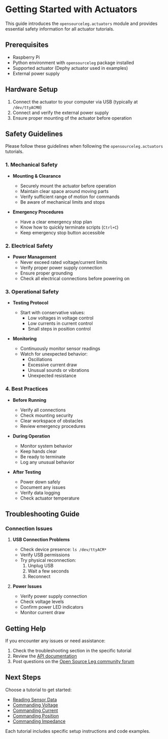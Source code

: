# Getting Started with Actuators

This guide introduces the `opensourceleg.actuators` module and provides essential safety information for all actuator tutorials.

## Prerequisites

- Raspberry Pi
- Python environment with `opensourceleg` package installed
- Supported actuator (Dephy actuator used in examples)
- External power supply

## Hardware Setup

1. Connect the actuator to your computer via USB (typically at `/dev/ttyACM0`)
2. Connect and verify the external power supply
3. Ensure proper mounting of the actuator before operation

## Safety Guidelines

Please follow these guidelines when following the `opensourceleg.actuators` tutorials.

### 1. Mechanical Safety

- **Mounting & Clearance**

  - Securely mount the actuator before operation
  - Maintain clear space around moving parts
  - Verify sufficient range of motion for commands
  - Be aware of mechanical limits and stops

- **Emergency Procedures**
  - Have a clear emergency stop plan
  - Know how to quickly terminate scripts (`Ctrl+C`)
  - Keep emergency stop button accessible

### 2. Electrical Safety

- **Power Management**
  - Never exceed rated voltage/current limits
  - Verify proper power supply connection
  - Ensure proper grounding
  - Check all electrical connections before powering on

### 3. Operational Safety

- **Testing Protocol**

  - Start with conservative values:
    - Low voltages in voltage control
    - Low currents in current control
    - Small steps in position control

- **Monitoring**
  - Continuously monitor sensor readings
  - Watch for unexpected behavior:
    - Oscillations
    - Excessive current draw
    - Unusual sounds or vibrations
    - Unexpected resistance

### 4. Best Practices

- **Before Running**

  - Verify all connections
  - Check mounting security
  - Clear workspace of obstacles
  - Review emergency procedures

- **During Operation**

  - Monitor system behavior
  - Keep hands clear
  - Be ready to terminate
  - Log any unusual behavior

- **After Testing**
  - Power down safely
  - Document any issues
  - Verify data logging
  - Check actuator temperature

## Troubleshooting Guide

### Connection Issues

1. **USB Connection Problems**

   - Check device presence: `ls /dev/ttyACM*`
   - Verify USB permissions
   - Try physical reconnection:
     1. Unplug USB
     2. Wait a few seconds
     3. Reconnect

2. **Power Issues**
   - Verify power supply connection
   - Check voltage levels
   - Confirm power LED indicators
   - Monitor current draw

## Getting Help

If you encounter any issues or need assistance:

1. Check the troubleshooting section in the specific tutorial
2. Review the [API documentation](../../api/actuators/actuators.md)
3. Post questions on the [Open Source Leg community forum](https://opensourceleg.org/community)

## Next Steps

Choose a tutorial to get started:

- [Reading Sensor Data](reading_sensor_data.md)
- [Commanding Voltage](commanding_voltage.md)
- [Commanding Current](commanding_current.md)
- [Commanding Position](commanding_position.md)
- [Commanding Impedance](commanding_impedance.md)

Each tutorial includes specific setup instructions and code examples.
